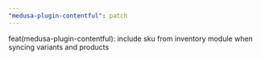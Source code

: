 ```yaml
---
"medusa-plugin-contentful": patch
---
```


feat(medusa-plugin-contentful): include sku from inventory module when syncing variants and products
